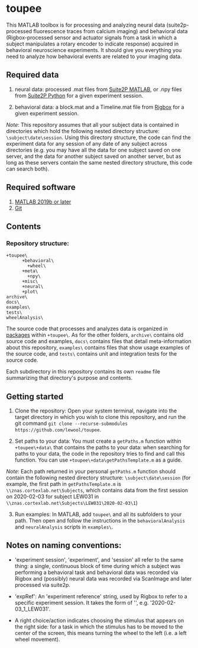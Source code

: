 # toupee

This MATLAB toolbox is for processing and analyzing neural data (suite2p-processed fluorescence traces from calcium imaging) and behavioral data (Rigbox-processed sensor and actuator signals from a task in which a subject manipulates a rotary encoder to indicate response) acquired in behavioral neuroscience experiments. It should give you everything you need to analyze how behavioral events are related to your imaging data.

## Required data

1. neural data: processed .mat files from [Suite2P MATLAB](https://github.com/cortex-lab/Suite2P), or .npy files from [Suite2P Python](https://github.com/MouseLand/suite2p) for a given experiment session.

2. behavioral data: a block.mat and a Timeline.mat file from [Rigbox](https://github.com/cortex-lab/Rigbox) for a given experiment session.

*Note*: This repository assumes that all your subject data is contained in directories which hold the following nested directory structure: `\subject\date\session`. Using this directory structure, the code can find the experiment data for any session of any date of any subject across directories (e.g. you may have all the data for one subject saved on one server, and the data for another subject saved on another server, but as long as these servers contain the same nested directory structure, this code can search both).

## Required software

1. [MATLAB 2019b or later](https://www.mathworks.com/downloads/)
2. [Git](https://git-scm.com/downloads)

## Contents

### Repository structure:

```
+toupee\
      +behavioral\
      	+wheel\
      +meta\
      	+npy\
      +misc\
      +neural\
      +plot\
archive\
docs\
examples\
tests\
wheelAnalysis\
```

The source code that processes and analyzes data is organized in [packages](https://uk.mathworks.com/help/matlab/matlab_oop/scoping-classes-with-packages.html) within `+toupee\`. As for the other folders, `archive\` contains old source code and examples, `docs\` contains files that detail meta-information about this repository, `examples\` contains files that show usage examples of the source code, and `tests\` contains unit and integration tests for the source code.

Each subdirectory in this repository contains its own `readme` file summarizing that directory's purpose and contents.

## Getting started

1. Clone the repository: Open your system terminal, navigate into the target directory in which you wish to clone this repository, and run the git command `git clone --recurse-submodules https://github.com/lewool/toupee`.

2. Set paths to your data: You must create a `getPaths.m` function within `+toupee\+data\` that contains the paths to your data: when searching for paths to your data, the code in the repository tries to find and call this function. You can use `+toupee\+data\getPathsTemplate.m` as a guide.

*Note*: Each path returned in your personal `getPaths.m` function should contain the following nested directory structure: `\subject\date\session` (for example, the first path in `getPathsTemplate.m` is `\\znas.cortexlab.net\Subjects`, which contains data from the first session on 2020-02-03 for subject LEW031 in `\\znas.cortexlab.net\Subjects\LEW031\2020-02-03\1`)

3. Run examples: In MATLAB, add `toupee\` and all its subfolders to your path. Then open and follow the instructions in the `behavioralAnalysis` and `neuralAnalysis` scripts in `examples\`.

## Notes on naming conventions:

- 'experiment session', 'experiment', and 'session' all refer to the same thing: a single, continuous block of time during which a subject was performing a behavioral task and behavioral data was recorded via Rigbox and (possibly) neural data was recorded via ScanImage and later processed via suite2p.

- 'expRef': An 'experiment reference' string, used by Rigbox to refer to a specific experiment session. It takes the form of '<expDate>_<expNum>_<subject>', e.g. '2020-02-03_1_LEW031'.

- A right choice/action indicates choosing the stimulus that appears on the right side: for a task in which the stimulus has to be moved to the center of the screen, this means turning the wheel to the left (i.e. a left wheel movement).